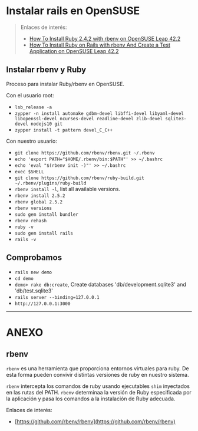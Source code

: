 
# Instalar rails en OpenSUSE

> Enlaces de interés:
>
> * [How To Install Ruby 2.4.2 with rbenv on OpenSUSE Leap 42.2](https://www.youtube.com/watch?v=OFF5CwP9uDk)
> * [How To Install Ruby on Rails with rbenv And Create a Test Application on OpenSUSE Leap 42.2](https://www.youtube.com/watch?v=2ZbL8Vl6i38)


## Instalar rbenv y Ruby

Proceso para instalar Ruby/rbenv en OpenSUSE.

Con el usuario root:
* `lsb_release -a`
* `zypper -n install automake gdbm-devel libffi-devel libyaml-devel libopenssl-devel ncurses-devel readline-devel zlib-devel sqlite3-devel nodejs10 git`
* `zypper install -t pattern devel_C_C++`

Con nuestro usuario:
* `git clone https://github.com/rbenv/rbenv.git ~/.rbenv`
* `echo 'export PATH="$HOME/.rbenv/bin:$PATH"' >> ~/.bashrc`
* `echo 'eval "$(rbenv init -)"' >> ~/.bashrc`
* `exec $SHELL`
* `git clone https://github.com/rbenv/ruby-build.git ~/.rbenv/plugins/ruby-build`
* `rbenv install -l`, list all available versions.
* `rbenv install 2.5.2`
* `rbenv global 2.5.2`
* `rbenv versions`
* `sudo gem install bundler`
* `rbenv rehash`
* `ruby -v`
* `sudo gem install rails`
* `rails -v`

## Comprobamos

* `rails new demo`
* `cd demo`
* `demo> rake db:create`, Create databases 'db/development.sqlite3' and 'db/test.sqlite3'
* `rails server --binding=127.0.0.1`
* `http://127.0.0.1:3000`

---

# ANEXO

## rbenv

`rbenv` es una herramienta que proporciona entornos virtuales para ruby.
De esta forma pueden convivir distintas versiones de ruby en nuestro sistema.

`rbenv` intercepta los comandos de ruby usando ejecutables `shim` inyectados en las rutas del PATH. `rbenv` determinaa la versión de Ruby especificada por la aplicación y pasa los comandos a la instalación de Ruby adecuada.

Enlaces de interés:
* [https://github.com/rbenv/rbenv](https://github.com/rbenv/rbenv)
